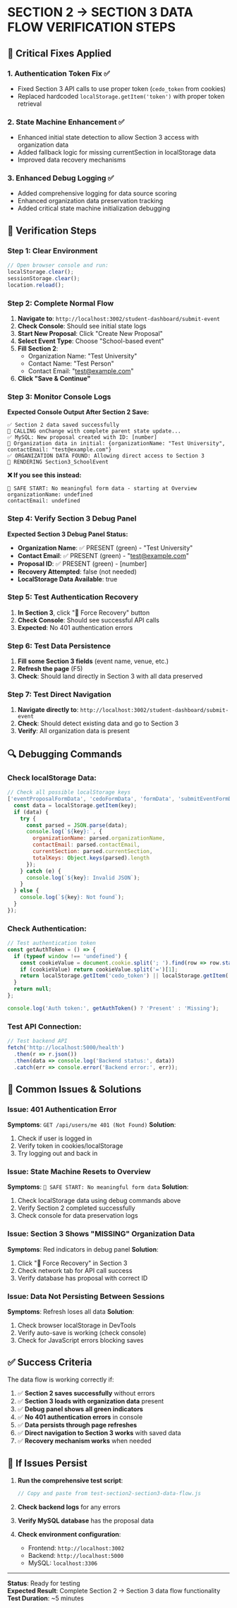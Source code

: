# SECTION 2 → SECTION 3 DATA FLOW VERIFICATION STEPS

## 🔧 **Critical Fixes Applied**

### 1. **Authentication Token Fix** ✅
- Fixed Section 3 API calls to use proper token (`cedo_token` from cookies)
- Replaced hardcoded `localStorage.getItem('token')` with proper token retrieval

### 2. **State Machine Enhancement** ✅
- Enhanced initial state detection to allow Section 3 access with organization data
- Added fallback logic for missing currentSection in localStorage data
- Improved data recovery mechanisms

### 3. **Enhanced Debug Logging** ✅
- Added comprehensive logging for data source scoring
- Enhanced organization data preservation tracking
- Added critical state machine initialization debugging

## 🧪 **Verification Steps**

### **Step 1: Clear Environment**
```javascript
// Open browser console and run:
localStorage.clear();
sessionStorage.clear();
location.reload();
```

### **Step 2: Complete Normal Flow**
1. **Navigate to**: `http://localhost:3002/student-dashboard/submit-event`
2. **Check Console**: Should see initial state logs
3. **Start New Proposal**: Click "Create New Proposal"
4. **Select Event Type**: Choose "School-based event"
5. **Fill Section 2**: 
   - Organization Name: "Test University"
   - Contact Name: "Test Person"
   - Contact Email: "test@example.com"
6. **Click "Save & Continue"**

### **Step 3: Monitor Console Logs**
**Expected Console Output After Section 2 Save:**
```
✅ Section 2 data saved successfully
🔧 CALLING onChange with complete parent state update...
✅ MySQL: New proposal created with ID: [number]
🔧 Organization data in initial: {organizationName: "Test University", contactEmail: "test@example.com"}
✅ ORGANIZATION DATA FOUND: Allowing direct access to Section 3
🏫 RENDERING Section3_SchoolEvent
```

**❌ If you see this instead:**
```
🚨 SAFE START: No meaningful form data - starting at Overview
organizationName: undefined
contactEmail: undefined
```

### **Step 4: Verify Section 3 Debug Panel**
**Expected Section 3 Debug Panel Status:**
- **Organization Name**: ✅ PRESENT (green) - "Test University"
- **Contact Email**: ✅ PRESENT (green) - "test@example.com"
- **Proposal ID**: ✅ PRESENT (green) - [number]
- **Recovery Attempted**: false (not needed)
- **LocalStorage Data Available**: true

### **Step 5: Test Authentication Recovery**
1. **In Section 3**, click "🔄 Force Recovery" button
2. **Check Console**: Should see successful API calls
3. **Expected**: No 401 authentication errors

### **Step 6: Test Data Persistence**
1. **Fill some Section 3 fields** (event name, venue, etc.)
2. **Refresh the page** (F5)
3. **Check**: Should land directly in Section 3 with all data preserved

### **Step 7: Test Direct Navigation**
1. **Navigate directly to**: `http://localhost:3002/student-dashboard/submit-event`
2. **Check**: Should detect existing data and go to Section 3
3. **Verify**: All organization data is present

## 🔍 **Debugging Commands**

### **Check localStorage Data:**
```javascript
// Check all possible localStorage keys
['eventProposalFormData', 'cedoFormData', 'formData', 'submitEventFormData'].forEach(key => {
  const data = localStorage.getItem(key);
  if (data) {
    try {
      const parsed = JSON.parse(data);
      console.log(`${key}:`, {
        organizationName: parsed.organizationName,
        contactEmail: parsed.contactEmail,
        currentSection: parsed.currentSection,
        totalKeys: Object.keys(parsed).length
      });
    } catch (e) {
      console.log(`${key}: Invalid JSON`);
    }
  } else {
    console.log(`${key}: Not found`);
  }
});
```

### **Check Authentication:**
```javascript
// Test authentication token
const getAuthToken = () => {
  if (typeof window !== 'undefined') {
    const cookieValue = document.cookie.split('; ').find(row => row.startsWith('cedo_token='));
    if (cookieValue) return cookieValue.split('=')[1];
    return localStorage.getItem('cedo_token') || localStorage.getItem('token');
  }
  return null;
};

console.log('Auth token:', getAuthToken() ? 'Present' : 'Missing');
```

### **Test API Connection:**
```javascript
// Test backend API
fetch('http://localhost:5000/health')
  .then(r => r.json())
  .then(data => console.log('Backend status:', data))
  .catch(err => console.error('Backend error:', err));
```

## 🚨 **Common Issues & Solutions**

### **Issue: 401 Authentication Error**
**Symptoms**: `GET /api/users/me 401 (Not Found)`
**Solution**: 
1. Check if user is logged in
2. Verify token in cookies/localStorage
3. Try logging out and back in

### **Issue: State Machine Resets to Overview**
**Symptoms**: `🚨 SAFE START: No meaningful form data`
**Solution**:
1. Check localStorage data using debug commands above
2. Verify Section 2 completed successfully
3. Check console for data preservation logs

### **Issue: Section 3 Shows "MISSING" Organization Data**
**Symptoms**: Red indicators in debug panel
**Solution**:
1. Click "🔄 Force Recovery" in Section 3
2. Check network tab for API call success
3. Verify database has proposal with correct ID

### **Issue: Data Not Persisting Between Sessions**
**Symptoms**: Refresh loses all data
**Solution**:
1. Check browser localStorage in DevTools
2. Verify auto-save is working (check console)
3. Check for JavaScript errors blocking saves

## ✅ **Success Criteria**

The data flow is working correctly if:

1. ✅ **Section 2 saves successfully** without errors
2. ✅ **Section 3 loads with organization data** present
3. ✅ **Debug panel shows all green indicators**
4. ✅ **No 401 authentication errors** in console
5. ✅ **Data persists through page refreshes**
6. ✅ **Direct navigation to Section 3 works** with saved data
7. ✅ **Recovery mechanism works** when needed

## 🔄 **If Issues Persist**

1. **Run the comprehensive test script**:
   ```javascript
   // Copy and paste from test-section2-section3-data-flow.js
   ```

2. **Check backend logs** for any errors

3. **Verify MySQL database** has the proposal data

4. **Check environment configuration**:
   - Frontend: `http://localhost:3002`
   - Backend: `http://localhost:5000`
   - MySQL: `localhost:3306`

---

**Status**: Ready for testing  
**Expected Result**: Complete Section 2 → Section 3 data flow functionality  
**Test Duration**: ~5 minutes 
